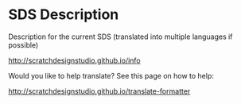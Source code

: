 # SDS Description
Description for the current SDS (translated into multiple languages if possible)

http://scratchdesignstudio.github.io/info

Would you like to help translate? See this page on how to help: 

http://scratchdesignstudio.github.io/translate-formatter

